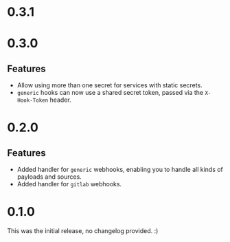 # 0.3.1

# 0.3.0

## Features
* Allow using more than one secret for services with static secrets.
* `generic` hooks can now use a shared secret token, passed via the `X-Hook-Token` header.

# 0.2.0

## Features
* Added handler for `generic` webhooks, enabling you to handle all kinds of payloads and sources.
* Added handler for `gitlab` webhooks.

# 0.1.0

This was the initial release, no changelog provided. :)
